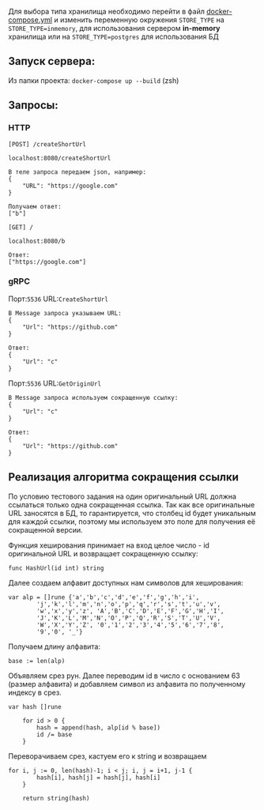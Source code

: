 Для выбора типа хранилища необходимо
перейти в файл [docker-compose.yml](https://github.com/v1shn3vsk7/URL-shortener/blob/main/docker-compose.yml) и изменить переменную окружения `STORE_TYPE` на `STORE_TYPE=inmemory`, для использования сервером **in-memory** хранилища или на `STORE_TYPE=postgres` для использования БД 
## Запуск сервера:
Из папки проекта:
`docker-compose up --build` (zsh)

## Запросы:
### HTTP
`[POST] /createShortUrl`
```
localhost:8080/createShortUrl
```
```
В теле запроса передаем json, например:
{
    "URL": "https://google.com"
}

Получаем ответ:
["b"]
```

`[GET] /`
```
localhost:8080/b
```


```
Ответ:
["https://google.com"]
```

### gRPC
Порт:`5536` URL:`CreateShortUrl`
```
В Message запроса указываем URL:
{
    "Url": "https://github.com"
}
```

```
Ответ:
{
    "Url": "c"
}
```

Порт:`5536` URL:`GetOriginUrl`
```
В Message запроса используем сокращенную ссылку:
{
    "Url": "c"
}
```

```
Ответ:
{
    "Url": "https://github.com"
}
```

## Реализация алгоритма сокращения ссылки
По условию тестового задания на один оригинальный URL должна ссылаться только одна сокращенная ссылка. Так как все оригинальные URL заносятся в БД,
то гарантируется, что столбец id будет уникальным для каждой ссылки, поэтому мы используем это поле
для получения её сокращенной версии.

Функция хеширования принимает на вход целое число - id оригинальной URL и возвращает сокращенную ссылку:
```
func HashUrl(id int) string
```

Далее создаем алфавит доступных нам символов для хеширования:
```
var alp = []rune {'a','b','c','d','e','f','g','h','i',
		'j','k','l','m','n','o','p','q','r','s','t','u','v',
		'w','x','y','z', 'A','B','C','D','E','F','G','H','I',
		'J','K','L','M','N','O','P','Q','R','S','T','U','V',
		'W','X','Y','Z', '0','1','2','3','4','5','6','7','8',
		'9','0', '_'}
```

Получаем длину алфавита:
```
base := len(alp)
```

Объявляем срез рун. Далее переводим id в число с основанием 63 (размер алфавита)
и добавляем символ из алфавита по полученному индексу в срез.
```
var hash []rune

	for id > 0 {
		hash = append(hash, alp[id % base])
		id /= base
	}
```

Переворачиваем срез, кастуем его к string и возвращаем
```
for i, j := 0, len(hash)-1; i < j; i, j = i+1, j-1 {
		hash[i], hash[j] = hash[j], hash[i]
	}

	return string(hash)
```





